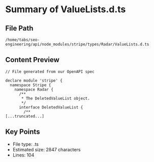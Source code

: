 # Summary of ValueLists.d.ts
  
## File Path
`/home/tabs/seo-engineering/api/node_modules/stripe/types/Radar/ValueLists.d.ts`

## Content Preview
```
// File generated from our OpenAPI spec

declare module 'stripe' {
  namespace Stripe {
    namespace Radar {
      /**
       * The DeletedValueList object.
       */
      interface DeletedValueList {
        /**
[...truncated...]
```

## Key Points
- File type: .ts
- Estimated size: 2847 characters
- Lines: 104
